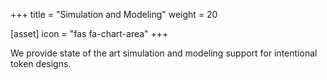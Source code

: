 +++
title = "Simulation and Modeling"
weight = 20

[asset]
  icon = "fas fa-chart-area"
+++

We provide state of the art simulation and modeling support for intentional token designs.
